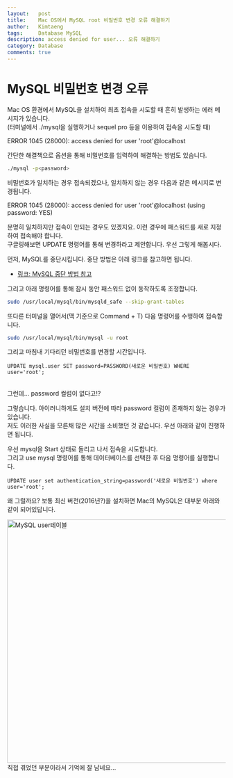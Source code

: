 ```yaml
---
layout:   post
title:    Mac OS에서 MySQL root 비밀번호 변경 오류 해결하기
author:   Kimtaeng
tags: 	  Database MySQL
description: access denied for user... 오류 해결하기
category: Database
comments: true
---
```


# MySQL 비밀번호 변경 오류

Mac OS 환경에서 MySQL을 설치하여 최초 접속을 시도할 때 흔히 발생하는 에러 메시지가 있습니다.<br/>
(터미널에서 ./mysql을 실행하거나 sequel pro 등을 이용하여 접속을 시도할 때)

<div class="post_caption">ERROR 1045 (28000): access denied for user 'root'@localhost</div>

간단한 해결책으로 옵션을 통해 비밀번호를 입력하여 해결하는 방법도 있습니다.

```bash
./mysql -p<password>
```

비밀번호가 일치하는 경우 접속되겠으나, 일치하지 않는 경우 다음과 같은 메시지로 변경됩니다.<br/>
<div class="post_caption">ERROR 1045 (28000): access denied for user 'root'@localhost (using password: YES)</div>

분명히 일치하지만 접속이 안되는 경우도 있겠지요. 이런 경우에 패스워드를 새로 지정하여 접속해야 합니다.<br/>
구글링해보면 UPDATE 명령어를 통해 변경하라고 제안합니다. 우선 그렇게 해봅시다.

먼저, MySQL를 중단시킵니다. 중단 방법은 아래 링크를 참고하면 됩니다.
- <a href="https://coolestguidesontheplanet.com/start-stop-mysql-from-the-command-line-terminal-osx-linux"
rel="nofollow" target="_blank">링크: MySQL 중단 방법 참고</a>

그리고 아래 명령어를 통해 잠시 동안 패스워드 없이 동작하도록 조정합니다.
```bash
sudo /usr/local/mysql/bin/mysqld_safe --skip-grant-tables
``` 

또다른 터미널을 열어서(맥 기준으로 Command + T) 다음 명령어를 수행하여 접속합니다.
```bash
sudo /usr/local/mysql/bin/mysql -u root
```

그리고 마침내 기다리던 비밀번호를 변경할 시간입니다.
```mysql
UPDATE mysql.user SET password=PASSWORD(새로운 비밀번호) WHERE user='root';
```

<br/>

<div class="post_caption">그런데... password 컬럼이 없다고!?</div>

그렇습니다. 아이러니하게도 설치 버전에 따라 password 컬럼이 존재하지 않는 경우가 있습니다.<br/>
저도 이러한 사실을 모른채 많은 시간을 소비했던 것 같습니다. 우선 아래와 같이 진행하면 됩니다.

우선 mysql을 Start 상태로 돌리고 나서 접속을 시도합니다.<br/>
그리고 use mysql 명령어를 통해 데이터베이스를 선택한 후 다음 명령어를 실행합니다.

```mysql
UPDATE user set authentication_string=password('새로운 비밀번호') where user='root';
```

왜 그럴까요? 보통 최신 버전(2016년?)을 설치하면 Mac의 MySQL은 대부분 아래와 같이 되어있답니다.

<img class="post_image" src="{{ site.baseurl }}/img/post/2018-02-19-mysql-change-root-password-error-1.png" width="740" height="560" alt="MySQL user테이블"/>

<div class="post_caption">직접 겪었던 부분이라서 기억에 잘 남네요...</div>